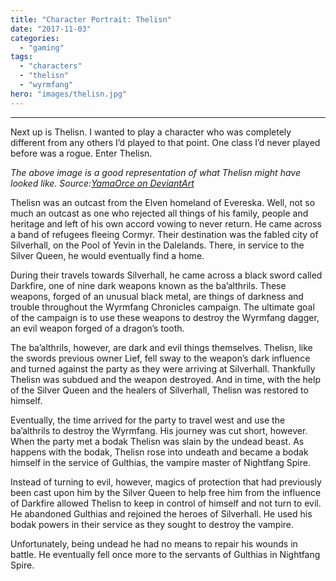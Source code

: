 ```yaml
---
title: "Character Portrait: Thelisn"
date: "2017-11-03"
categories: 
  - "gaming"
tags: 
  - "characters"
  - "thelisn"
  - "wyrmfang"
hero: "images/thelisn.jpg"
---
```


* * *

Next up is Thelisn. I wanted to play a character who was completely different from any others I’d played to that point. One class I’d never played before was a rogue. Enter Thelisn.

_The above image is a good representation of what Thelisn might have looked like. Source:[YamaOrce on DeviantArt](https://yamaorce.deviantart.com/art/Sathe-Arkona-comm-546181563)_

Thelisn was an outcast from the Elven homeland of Evereska. Well, not so much an outcast as one who rejected all things of his family, people and heritage and left of his own accord vowing to never return. He came across a band of refugees fleeing Cormyr. Their destination was the fabled city of Silverhall, on the Pool of Yevin in the Dalelands. There, in service to the Silver Queen, he would eventually find a home.

During their travels towards Silverhall, he came across a black sword called Darkfire, one of nine dark weapons known as the ba’althrils. These weapons, forged of an unusual black metal, are things of darkness and trouble throughout the Wyrmfang Chronicles campaign. The ultimate goal of the campaign is to use these weapons to destroy the Wyrmfang dagger, an evil weapon forged of a dragon’s tooth.

The ba’althrils, however, are dark and evil things themselves. Thelisn, like the swords previous owner Lief, fell sway to the weapon’s dark influence and turned against the party as they were arriving at Silverhall. Thankfully Thelisn was subdued and the weapon destroyed. And in time, with the help of the Silver Queen and the healers of Silverhall, Thelisn was restored to himself.

Eventually, the time arrived for the party to travel west and use the ba’althrils to destroy the Wyrmfang. His journey was cut short, however. When the party met a bodak Thelisn was slain by the undead beast. As happens with the bodak, Thelisn rose into undeath and became a bodak himself in the service of Gulthias, the vampire master of Nightfang Spire.

Instead of turning to evil, however, magics of protection that had previously been cast upon him by the Silver Queen to help free him from the influence of Darkfire allowed Thelisn to keep in control of himself and not turn to evil. He abandoned Gulthias and rejoined the heroes of Silverhall. He used his bodak powers in their service as they sought to destroy the vampire.

Unfortunately, being undead he had no means to repair his wounds in battle. He eventually fell once more to the servants of Gulthias in Nightfang Spire.
